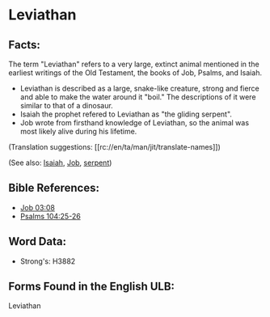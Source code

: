 # Leviathan

## Facts:

The term "Leviathan" refers to a very large, extinct animal mentioned in the earliest writings of the Old Testament, the books of Job, Psalms, and Isaiah.

* Leviathan is described as a large, snake-like creature, strong and fierce and able to make the water around it "boil." The descriptions of it were similar to that of a dinosaur.
* Isaiah the prophet refered to Leviathan as "the gliding serpent".
* Job wrote from firsthand knowledge of Leviathan, so the animal was most likely alive during his lifetime.

(Translation suggestions: [[rc://en/ta/man/jit/translate-names]])

(See also: [Isaiah](../names/isaiah.md), [Job](../names/job.md), [serpent](../other/serpent.md))

## Bible References:

* [Job 03:08](rc://en/tn/help/job/03/08)
* [Psalms 104:25-26](rc://en/tn/help/psa/104/025)

## Word Data:

* Strong's: H3882

## Forms Found in the English ULB:

Leviathan
